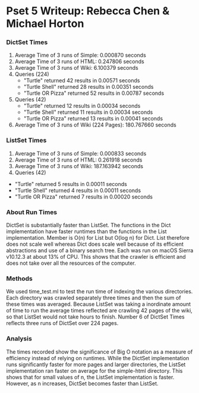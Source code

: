 # Pset 5 Writeup: Rebecca Chen & Michael Horton

### DictSet Times
1. Average Time of 3 runs of Simple: 0.000870 seconds
2. Average Time of 3 runs of HTML: 0.247806 seconds
3. Average Time of 3 runs of Wiki: 6.100379 seconds
4. Queries (224)
   * "Turtle" returned 42 results in 0.00571 seconds
   * "Turtle Shell" returned 28 results in 0.00351 seconds
   * "Turtle OR Pizza" returned 52 results in 0.00787 seconds
5. Queries (42)
   * "Turtle" returned 12 results in 0.00034 seconds
   * "Turtle Shell" returned 11 results in 0.00034 seconds
   * "Turtle OR Pizza" returned 13 results in 0.00041 seconds
6. Average Time of 3 runs of Wiki (224 Pages): 180.767660 seconds

### ListSet Times
1. Average Time of 3 runs of Simple: 0.000833 seconds
2. Average Time of 3 runs of HTML: 0.261918 seconds
3. Average Time of 3 runs of Wiki: 187.163942 seconds
4. Queries (42)
  * "Turtle" returned 5 results in 0.00011 seconds
  * "Turtle Shell" returned 4 results in 0.00011 seconds
  * "Turtle OR Pizza" returned 7 results in 0.00020 seconds

### About Run Times
DictSet is substantially faster than ListSet. The functions in the Dict
implementation have faster runtimes than the functions in the List
implementation. Member is O(n) for List but O(log n) for Dict. List
therefore does not scale well whereas Dict does scale well because of its
efficient abstractions and use of a binary search tree. Each was run on
macOS Sierra v10.12.3 at about 13% of CPU. This shows that the crawler is
efficient and does not take over all the resources of the computer.

### Methods
We used time_test.ml to test the run time of indexing the various directories.
Each directory was crawled separately three times and then the sum of these
times was averaged. Because ListSet was taking a inordinate amount of time to
run the average times reflected are crawling 42 pages of the wiki, so that
ListSet would not take hours to finish. Number 6 of DictSet Times reflects
three runs of DictSet over 224 pages.

### Analysis
The times recorded show the significance of Big O notation as a measure of
efficiency instead of relying on runtimes. While the DictSet
implementation runs significantly faster for more pages and larger directories,
the ListSet implementation ran faster on average for the simple-html directory.
This shows that for small values of n, the ListSet implementation is faster.
However, as n increases, DictSet becomes faster than ListSet.
